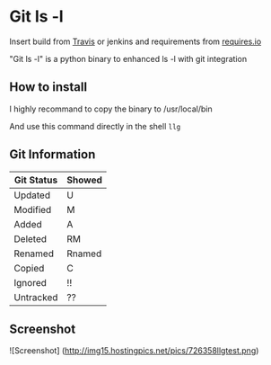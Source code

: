 # Git ls -l

Insert build from [Travis] or jenkins and requirements from [requires.io]

"Git ls -l" is a python binary to enhanced ls -l with git integration

## How to install

I highly recommand to copy the binary to /usr/local/bin

And use this command directly in the shell `llg`

## Git Information

| Git Status | Showed |
|------------|--------|
|  Updated   |   U    |
|  Modified  |   M    |
|  Added     |   A    |
|  Deleted   |   RM   |
|  Renamed   |   Rnamed|
|  Copied    |   C    |
|  Ignored   |   !!   |
|  Untracked |   ??   |

## Screenshot

![Screenshot] (http://img15.hostingpics.net/pics/726358llgtest.png)

[Travis]: https://travis-ci.org
[requires.io]: https://requires.io
